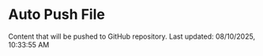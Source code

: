 # Auto Push File

Content that will be pushed to GitHub repository.
Last updated: 08/10/2025, 10:33:55 AM